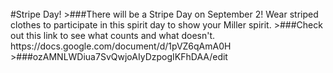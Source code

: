 <br/>
#Stripe Day!
>###There will be a Stripe Day on September 2! Wear striped clothes to participate in this spirit day to show your Miller spirit.
>###Check out this link to see what counts and what doesn't. 
https://docs.google.com/document/d/1pVZ6qAmA0H
>###ozAMNLWDiua7SvQwjoAIyDzpogIKFhDAA/edit
